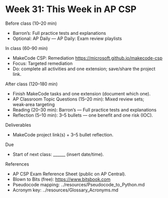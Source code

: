 # Week 31: This Week in AP CSP

Before class (10–20 min)
- Barron’s: Full practice tests and explanations
- Optional: AP Daily — AP Daily: Exam review playlists

In class (60–90 min)
- MakeCode CSP: Remediation
  https://microsoft.github.io/makecode-csp
- Focus: Targeted remediation
- Do: complete all activities and one extension; save/share the project link.

After class (120–180 min)
- Finish MakeCode tasks and one extension (document which one).
- AP Classroom Topic Questions (15–20 min): Mixed review sets; weak‑area targeting
- Reading (20–30 min): Barron’s — Full practice tests and explanations
- Reflection (5–10 min): 3–5 bullets — one benefit and one risk (IOC).

Deliverables
- MakeCode project link(s) + 3–5 bullet reflection.

Due
- Start of next class: ______ (insert date/time).

References
- AP CSP Exam Reference Sheet (public on AP Central).
- Blown to Bits (free): https://www.bitsbook.com
- Pseudocode mapping: ../resources/Pseudocode_to_Python.md
- Acronym key: ../resources/Glossary_Acronyms.md
